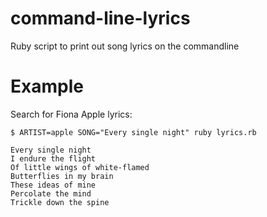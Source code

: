 command-line-lyrics
===================

Ruby script to print out song lyrics on the commandline

Example
=======
Search for Fiona Apple lyrics: 

    $ ARTIST=apple SONG="Every single night" ruby lyrics.rb 

    Every single night
    I endure the flight
    Of little wings of white-flamed
    Butterflies in my brain
    These ideas of mine
    Percolate the mind
    Trickle down the spine
